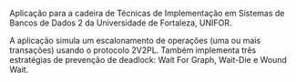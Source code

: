 Aplicação para a cadeira de Técnicas de Implementação em Sistemas de Bancos de Dados 2 da Universidade de Fortaleza, UNIFOR.

A aplicação simula um escalonamento de operações (uma ou mais transações) usando o protocolo 2V2PL.
Também implementa três estratégias de prevenção de deadlock: Wait For Graph, Wait-Die e Wound Wait.